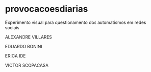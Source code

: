 # provocacoesdiarias
Experimento visual para questionamento dos automatismos em redes sociais

ALEXANDRE VILLARES

EDUARDO BONINI  

ERICA IDE

VICTOR SCOPACASA

